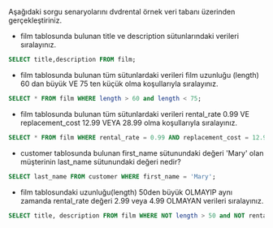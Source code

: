 Aşağıdaki sorgu senaryolarını dvdrental örnek veri tabanı üzerinden gerçekleştiriniz.
- film tablosunda bulunan title ve description sütunlarındaki verileri sıralayınız.
```sql
SELECT title,description FROM film;
```
- film tablosunda bulunan tüm sütunlardaki verileri film uzunluğu (length) 60 dan büyük VE 75 ten küçük olma koşullarıyla sıralayınız.
```sql
SELECT * FROM film WHERE length > 60 and length < 75;
```
- film tablosunda bulunan tüm sütunlardaki verileri rental_rate 0.99 VE replacement_cost 12.99 VEYA 28.99 olma koşullarıyla sıralayınız.
```sql
SELECT * FROM film WHERE rental_rate = 0.99 AND replacement_cost = 12.99 OR replacement_cost = 28.99;
```
- customer tablosunda bulunan first_name sütunundaki değeri 'Mary' olan müşterinin last_name sütunundaki değeri nedir?
```sql
SELECT last_name FROM customer WHERE first_name = 'Mary';
```
- film tablosundaki uzunluğu(length) 50den büyük OLMAYIP aynı zamanda rental_rate değeri 2.99 veya 4.99 OLMAYAN verileri sıralayınız.
```sql
SELECT title, description FROM film WHERE NOT length > 50 and NOT rental_rate = 2.99 AND NOT rental_rate = 4.99 ;
```
